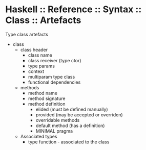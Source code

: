 # Haskell :: Reference :: Syntax :: Class :: Artefacts

Type class artefacts
* class
  * class header
    - class name
    - class receiver (type ctor)
    - type params
    - context
    - multiparam type class
    - functional dependencies
  * methods
    - method name
    - method signature
    - method definition
      - elided (must be defined manually)
      - provided (may be accepted or overriden)
      - overridable methods
      - default method (has a definition)
      - MINIMAL pragma
  * Associated types
    - type function - associated to the class
